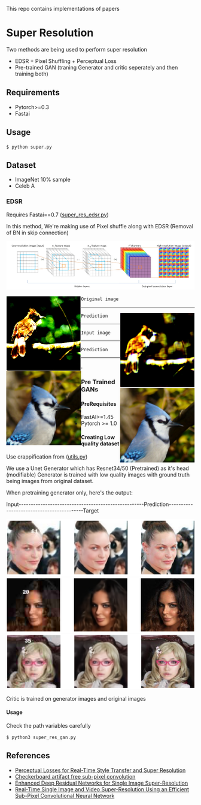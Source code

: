 This repo contains implementations of papers

# Super Resolution
Two methods are being used to perform super resolution
- EDSR + Pixel Shuffling + Perceptual Loss
- Pre-trained GAN (traning Generator and critic seperately and then training both)

## Requirements
- Pytorch>=0.3
- Fastai 

## Usage
```
$ python super.py
```

## Dataset
- ImageNet 10% sample
- Celeb A 

### EDSR 
Requires Fastai==0.7 ([super_res_edsr.py](https://github.com/prajjwal1/super_resolution/blob/master/super_res_edsr.py))

In this method, We're making use of Pixel shuffle along with EDSR (Removal of BN in skip connection)
<p align='center'>
<img src = "img/pixel_shuffle.png">
</p>

<img align="left" width="200" height="200" src="img/org1.png">

```
Original image
```
---
<img align="right" width="200" height="200" src="img/m1.png">

```
Prediction 
```
---
<img align="left" width="200" height="200" src="img/icnr1.png">

```
Input image
```
---
<img align="right" width="200" height="200" src="img/icnr2.png">

```
Prediction 
```  
---------------------------------------------------
.

### Pre Trained GANs
#### PreRequisites
- FastAI>=1.45
- Pytorch >= 1.0

#### Creating Low quality dataset
Use crappification from ([utils.py](https://github.com/prajjwal1/super_resolution/blob/master/utils.py))

We use a Unet Generator which has Resnet34/50 (Pretrained) as it's head (modifiable)
Generator is trained with low quality images with ground truth being images from original dataset.

When pretraining generator only, here's the output:

Input----------------------------------------------------Prediction------------------------------------------Target

![gen_pre1](img/gen_pre1.png)
![gen_pre2](img/gen_pre2.png)
![gen_pre3](img/gen_pre3.png)

Critic is trained on generator images and original images

#### Usage
Check the path variables carefully
```
$ python3 super_res_gan.py 
```

## References
- [Perceptual Losses for Real-Time Style Transfer and Super Resolution](https://arxiv.org/abs/1603.08155)
- [Checkerboard artifact free sub-pixel convolution](https://arxiv.org/abs/1707.02937)
- [Enhanced Deep Residual Networks for Single Image Super-Resolution](https://arxiv.org/abs/1707.02921)
- [Real-Time Single Image and Video Super-Resolution Using an Efficient Sub-Pixel Convolutional Neural Network](https://arxiv.org/abs/1609.05158)







